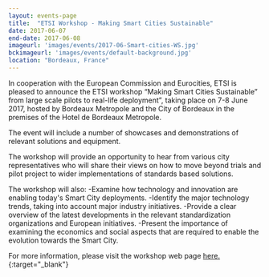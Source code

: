 ```yaml
---
layout: events-page
title:  "ETSI Workshop - Making Smart Cities Sustainable"
date: 2017-06-07
end-date: 2017-06-08
imageurl: 'images/events/2017-06-Smart-cities-WS.jpg'
bckimageurl: 'images/events/default-background.jpg'
location: "Bordeaux, France"
---
```

In cooperation with the European Commission and Eurocities, ETSI is pleased to announce the ETSI workshop “Making Smart Cities Sustainable” from large scale pilots to real-life deployment”, taking place on 7-8 June 2017, hosted by Bordeaux Metropole and the City of Bordeaux in the premises of the Hotel de Bordeaux Metropole.

The event will include a number of showcases and demonstrations of relevant solutions and equipment.

The workshop will provide an opportunity to hear from various city representatives who will share their views on how to move beyond trials and pilot project to wider implementations of standards based solutions.

The workshop will also:
-Examine how technology and innovation are enabling today's Smart City deployments.
-Identify the major technology trends, taking into account major industry initiatives.
-Provide a clear overview of the latest developments in the relevant standardization organizations and European initiatives.
-Present the importance of examining the economics and social aspects that are required to enable the evolution towards the Smart City.

For more information, please visit the workshop web page [here.](http://www.etsi.org/membership/member-rights-and-benefits/10-news-events/events/1175-workshop-making-smart-cities-sustainable){:target="_blank"}
